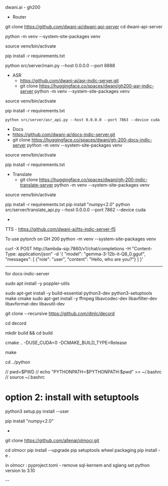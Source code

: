 dwani.ai - gh200

- Router

git clone https://github.com/dwani-ai/dwani-api-server
cd dwani-api-server

python -m venv --system-site-packages venv

source venv/bin/activate

pip install -r requirements.txt


python src/server/main.py --host  0.0.0.0 --port 8888



- ASR 
    - https://github.com/dwani-ai/asr-indic-server.git
    - git clone https://huggingface.co/spaces/dwani/gh200-asr-indic-server
    python -m venv --system-site-packages venv

source venv/bin/activate

pip install -r requirements.txt

    python src/server/asr_api.py --host 0.0.0.0 --port 7863 --device cuda


-  Docs 
  - https://github.com/dwani-ai/docs-indic-server.git
  - git clone https://huggingface.co/spaces/dwani/gh-200-docs-indic-server
python -m venv --system-site-packages venv

source venv/bin/activate

pip install -r requirements.txt

- Translate
  - git clone https://huggingface.co/spaces/dwani/gh-200-indic-translate-server
  python -m venv --system-site-packages venv

source venv/bin/activate

pip install -r requirements.txt
  pip install "numpy<2.0"
python src/server/translate_api.py --host 0.0.0.0 --port 7862 --device cuda



- 
TTS - https://github.com/dwani-ai/tts-indic-server-f5


To use pytorch on GH 200 
python -m venv --system-site-packages venv


curl -X POST http://lambda-sip:7860/v1/chat/completions -H "Content-Type: application/json" -d '{
  "model": "gemma-3-12b-it-Q8_0.gguf",
  "messages": [
    {"role": "user", "content": "Hello, who are you?"}
  ]
}'


---
for docs-indic-server

sudo apt install -y poppler-utils


sudo apt-get install -y build-essential python3-dev python3-setuptools make cmake
sudo apt-get install -y ffmpeg libavcodec-dev libavfilter-dev libavformat-dev libavutil-dev

git clone --recursive https://github.com/dmlc/decord

cd decord

mkdir build && cd build

cmake .. -DUSE_CUDA=0 -DCMAKE_BUILD_TYPE=Release

make

cd ../python


// pwd=$PWD
// echo "PYTHONPATH=$PYTHONPATH:$pwd" >> ~/.bashrc
// source ~/.bashrc
# option 2: install with setuptools
python3 setup.py install --user



pip install "numpy<2.0"


-
git clone  https://github.com/allenai/olmocr.git

cd olmocr
pip install --upgrade pip setuptools wheel packaging
pip install -e .

in olmocr :  pyproject.toml - remove sql-kernem and sglang
set python version to 3.10
<!--

diff --git a/pyproject.toml b/pyproject.toml
index 0eec834..431216f 100644
--- a/pyproject.toml
+++ b/pyproject.toml
@@ -17,7 +17,7 @@ classifiers = [
 authors = [
     {name = "Allen Institute for Artificial Intelligence", email = "jakep@allenai.org"}
 ]
-requires-python = ">=3.11"
+requires-python = ">=3.10"
 dependencies = [
   "cached-path",
   "smart_open",
@@ -50,8 +50,6 @@ Changelog = "https://github.com/allenai/olmocr/blob/main/CHANGELOG.md"
 
 [project.optional-dependencies]
 gpu = [
-    "sgl-kernel==0.0.3.post1",
-    "sglang[all]==0.4.2",
 ]
 
 dev = [
 -->

 --